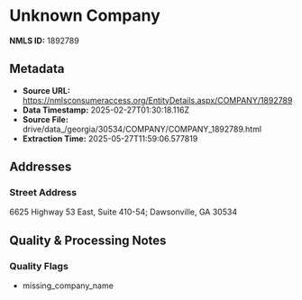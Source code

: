 # Unknown Company

**NMLS ID:** 1892789

## Metadata
- **Source URL:** https://nmlsconsumeraccess.org/EntityDetails.aspx/COMPANY/1892789
- **Data Timestamp:** 2025-02-27T01:30:18.116Z
- **Source File:** drive/data_/georgia/30534/COMPANY/COMPANY_1892789.html
- **Extraction Time:** 2025-05-27T11:59:06.577819

## Addresses
### Street Address
6625 Highway 53 East, Suite 410-54; Dawsonville, GA 30534

## Quality & Processing Notes
### Quality Flags
- missing_company_name
